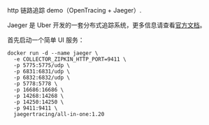 http 链路追踪 demo（OpenTracing + Jaeger）.


Jaeger 是 Uber 开发的一套分布式追踪系统，更多信息请查看[官方文档](https://www.jaegertracing.io/docs/1.20/getting-started/)。

首先启动一个简单 UI 服务：
```shell
docker run -d --name jaeger \
  -e COLLECTOR_ZIPKIN_HTTP_PORT=9411 \
  -p 5775:5775/udp \
  -p 6831:6831/udp \
  -p 6832:6832/udp \
  -p 5778:5778 \
  -p 16686:16686 \
  -p 14268:14268 \
  -p 14250:14250 \
  -p 9411:9411 \
  jaegertracing/all-in-one:1.20
```
